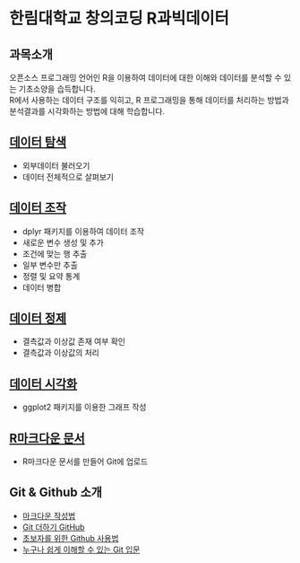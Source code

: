 # 한림대학교 창의코딩 R과빅데이터

## 과목소개
오픈소스 프로그래밍 언어인 R을 이용하여 데이터에 대한 이해와 데이터를 분석할 수 있는 기초소양을 습득합니다.      
R에서 사용하는 데이터 구조를 익히고, R 프로그래밍을 통해 데이터를 처리하는 방법과 분석결과를 시각화하는 방법에 대해 학습합니다.



## [데이터 탐색](https://github.com/Hallym-CreativeCoding/R_BigData/blob/master/06-%EB%8D%B0%EC%9D%B4%ED%84%B0%ED%83%90%EC%83%89.pdf)

  - 외부데이터 불러오기
  - 데이터 전체적으로
살펴보기

## [데이터 조작](https://hallym-creativecoding.github.io/R_BigData/DataManipulation)

  - dplyr 패키지를 이용하여 데이터 조작
  - 새로운 변수 생성 및 추가
  - 조건에 맞는 행 추출
  - 일부 변수만 추출
  - 정렬 및 요약 통계
  - 데이터 병합

## [데이터 정제](https://github.com/Hallym-CreativeCoding/R_BigData/blob/master/11-%EB%8D%B0%EC%9D%B4%ED%84%B0_%EC%A0%95%EC%A0%9C.pdf)

  - 결측값과 이상값 존재 여부 확인
  - 결측값과 이상값의 처리

## [데이터 시각화](https://hallym-creativecoding.github.io/R_BigData/ggplot)

  - ggplot2 패키지를 이용한 그래프 작성


## [R마크다운 문서](https://hallym-creativecoding.github.io/R_BigData/markdown)

   - R마크다운 문서를 만들어 Git에 업로드

## Git & Github 소개

- [마크다운 작성법](https://gist.github.com/ihoneymon/652be052a0727ad59601#121-%EC%9E%A5%EC%A0%90)
- [Git 더하기 GitHub](https://www.slideshare.net/ssusercef361/git-github-getting-started-with-gitgithub)
- [초보자를 위한 Github 사용법](https://www.youtube.com/watch?v=JEY3X64gX4Q&t=552s)
- [누구나 쉽게 이해할 수 있는 Git 입문](https://backlog.com/git-tutorial/kr/)
